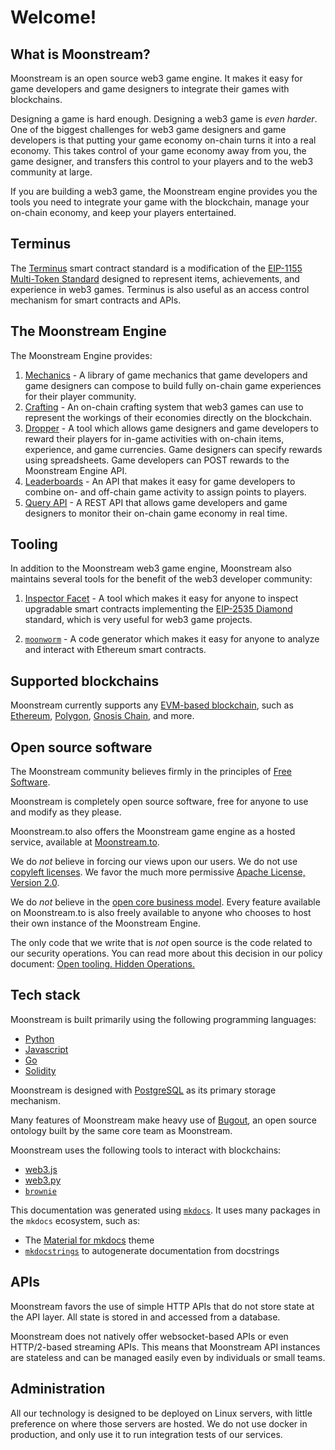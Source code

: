 # Welcome!

## What is Moonstream?

Moonstream is an open source web3 game engine. It makes it easy for game developers and game
designers to integrate their games with blockchains.

Designing a game is hard enough. Designing a web3 game is _even harder_. One of the biggest challenges
for web3 game designers and game developers is that putting your game economy on-chain turns it into
a real economy. This takes control of your game economy away from you, the game designer, and transfers this control
to your players and to the web3 community at large.

If you are building a web3 game, the Moonstream engine provides you the tools you need to integrate your game
with the blockchain, manage your on-chain economy, and keep your players entertained.

## Terminus

The [Terminus](./terminus.md) smart contract standard is a modification of the [EIP-1155 Multi-Token Standard](https://eips.ethereum.org/EIPS/eip-1155)
designed to represent items, achievements, and experience in web3 games. Terminus is also useful as an
access control mechanism for smart contracts and APIs.

## The Moonstream Engine

The Moonstream Engine provides:

1. [Mechanics]() - A library of game mechanics that game developers and game designers can compose to build fully on-chain game experiences for their player community.
1. [Crafting]() - An on-chain crafting system that web3 games can use to represent the workings of their economies directly on the blockchain.
1. [Dropper]() - A tool which allows game designers and game developers to reward their players for in-game activities with on-chain items, experience, and game currencies. Game designers can specify rewards using spreadsheets. Game developers can POST rewards to the Moonstream Engine API.
1. [Leaderboards]() - An API that makes it easy for game developers to combine on- and off-chain game activity to assign points to players.
1. [Query API]() - A REST API that allows game developers and game designers to monitor their on-chain game economy in real time.

## Tooling

In addition to the Moonstream web3 game engine, Moonstream also maintains several tools for the benefit of the web3 developer community:

1. [Inspector Facet](tooling/inspector-facet.md) - A tool which makes it easy for anyone to inspect upgradable smart contracts implementing the [EIP-2535 Diamond](https://eips.ethereum.org/EIPS/eip-2535) standard, which is very useful for web3 game projects.

1. [`moonworm`](tooling/moonworm.md) - A code generator which makes it easy for anyone to analyze and interact with Ethereum smart contracts.

## Supported blockchains

Moonstream currently supports any [EVM-based blockchain](https://ethereum.org/en/developers/docs/evm/),
such as [Ethereum](https://ethereum.org), [Polygon](https://polygon.technology/), [Gnosis Chain](https://docs.gnosischain.com/), and more.

## Open source software

The Moonstream community believes firmly in the principles of [Free Software](https://www.gnu.org/philosophy/free-sw.en.html).

Moonstream is completely open source software, free for anyone to use and modify as they please.

Moonstream.to also offers the Moonstream game engine as a hosted service, available at [Moonstream.to](https://moonstream.to).

We do _not_ believe in forcing our views upon our users. We do not use [copyleft licenses](https://en.wikipedia.org/wiki/Copyleft). We favor the
much more permissive [Apache License, Version 2.0](https://www.apache.org/licenses/LICENSE-2.0).

We do _not_ believe in the [open core business model](https://en.wikipedia.org/wiki/Open-core_model). Every feature available on Moonstream.to is
also freely available to anyone who chooses to host their own instance of the Moonstream Engine.

The only code that we write that is _not_ open source is the code related to our security operations. You can read more about this decision in our
policy document: [Open tooling. Hidden Operations.](https://medium.com/@moonstream/open-tooling-hidden-operations-c2033f17b33e)

## Tech stack

Moonstream is built primarily using the following programming languages:

- [Python](https://python.org)
- [Javascript](https://developer.mozilla.org/en-US/docs/Web/JavaScript)
- [Go](https://go.dev/)
- [Solidity](https://soliditylang.org)

Moonstream is designed with [PostgreSQL](https://www.postgresql.org/) as its primary storage mechanism.

Many features of Moonstream make heavy use of [Bugout](https://bugout.dev), an open source ontology built by the same
core team as Moonstream.

Moonstream uses the following tools to interact with blockchains:

- [web3.js](https://github.com/web3/web3.js)
- [web3.py](https://github.com/ethereum/web3.py)
- [`brownie`](https://github.com/eth-brownie/brownie)

This documentation was generated using [`mkdocs`](https://www.mkdocs.org/). It uses many packages in the `mkdocs` ecosystem, such as:

- The [Material for mkdocs](https://squidfunk.github.io/mkdocs-material/) theme
- [`mkdocstrings`](https://github.com/mkdocstrings/mkdocstrings) to autogenerate documentation from docstrings

## APIs

Moonstream favors the use of simple HTTP APIs that do not store state at the API layer. All state is stored in and accessed
from a database.

Moonstream does not natively offer websocket-based APIs or even HTTP/2-based streaming APIs. This means that
Moonstream API instances are stateless and can be managed easily even by individuals or small teams.

## Administration

All our technology is designed to be deployed on Linux servers, with little preference on where those servers are hosted.
We do not use docker in production, and only use it to run integration tests of our services.

